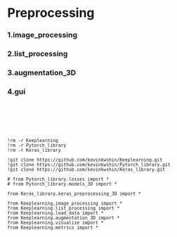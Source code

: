 # Preprocessing

### 1.image_processing
### 2.list_processing
### 3.augmentation_3D
### 4.gui

<code>
  <p>
    
    !rm -r Keeplearning
    !rm -r Pytorch_library
    !rm -r Keras_library

    !git clone https://github.com/kevinkwshin/Keeplearning.git
    !git clone https://github.com/kevinkwshin/Pytorch_library.git
    !git clone https://github.com/kevinkwshin/Keras_library.git

    # from Pytorch_library.losses import *
    # from Pytorch_library.models_3D import *

    from Keras_library.keras_preprocessing_3D import *

    from Keeplearning.image_processing import *
    from Keeplearning.list_processing import *
    from Keeplearning.load_data import *
    from Keeplearning.augmentation_3D import *
    from Keeplearning.visualize import *
    from Keeplearning.metrics import *
    
  </p>
</code>
